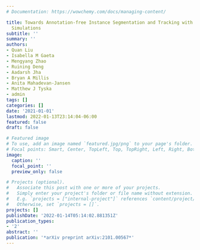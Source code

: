 ```yaml
---
# Documentation: https://wowchemy.com/docs/managing-content/

title: Towards Annotation-free Instance Segmentation and Tracking with Adversarial
  Simulations
subtitle: ''
summary: ''
authors:
- Quan Liu
- Isabella M Gaeta
- Mengyang Zhao
- Ruining Deng
- Aadarsh Jha
- Bryan A Millis
- Anita Mahadevan-Jansen
- Matthew J Tyska
- admin
tags: []
categories: []
date: '2021-01-01'
lastmod: 2022-01-13T23:14:04-06:00
featured: false
draft: false

# Featured image
# To use, add an image named `featured.jpg/png` to your page's folder.
# Focal points: Smart, Center, TopLeft, Top, TopRight, Left, Right, BottomLeft, Bottom, BottomRight.
image:
  caption: ''
  focal_point: ''
  preview_only: false

# Projects (optional).
#   Associate this post with one or more of your projects.
#   Simply enter your project's folder or file name without extension.
#   E.g. `projects = ["internal-project"]` references `content/project/deep-learning/index.md`.
#   Otherwise, set `projects = []`.
projects: []
publishDate: '2022-01-14T05:14:02.881351Z'
publication_types:
- '2'
abstract: ''
publication: '*arXiv preprint arXiv:2101.00567*'
---
```

